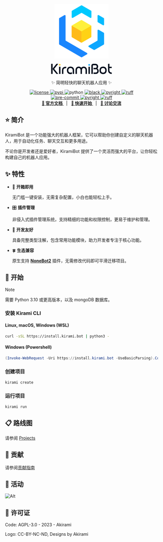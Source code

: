 <div align="center">
  <a href="https://kirami.bot/">
    <p>
      <img src="https://raw.githubusercontent.com/A-kirami/KiramiBot/main/assets/logo.svg" width="180" height="180" alt="KiramiBot Logo">
    </p>
    <p>
      <picture>
        <source media="(prefers-color-scheme: dark)" srcset="https://raw.githubusercontent.com/A-kirami/KiramiBot/main/assets/logo-text-dark.svg">
        <source media="(prefers-color-scheme: light)" srcset="https://raw.githubusercontent.com/A-kirami/KiramiBot/main/assets/logo-text-light.svg">
        <img src="assets/logo-text-light.svg" alt="KiramiBot Text" width="200" />
      </picture>
    </p>
  </a>
  <p>✨ 简明轻快的聊天机器人应用 ✨</p>
</div>

<p align="center">
  <a href="https://raw.githubusercontent.com/A-kirami/KiramiBot/main/LICENSE">
    <img src="https://img.shields.io/github/license/A-kirami/KiramiBot" alt="license">
  </a>
  <a href="https://pypi.python.org/pypi/kiramibot">
    <img src="https://img.shields.io/pypi/v/kiramibot?logo=python&logoColor=edb641" alt="pypi">
  </a>
  <img src="https://img.shields.io/badge/python-3.10+-blue?logo=python&logoColor=edb641" alt="python">
  <a href="https://github.com/psf/black">
    <img src="https://img.shields.io/badge/code%20style-black-000000.svg?logo=python&logoColor=edb641" alt="black">
  </a>
  <a href="https://github.com/Microsoft/pyright">
    <img src="https://img.shields.io/badge/types-pyright-797952.svg?logo=python&logoColor=edb641" alt="pyright">
  </a>
  <a href="https://github.com/astral-sh/ruff">
    <img src="https://img.shields.io/endpoint?url=https://raw.githubusercontent.com/charliermarsh/ruff/main/assets/badge/v2.json" alt="ruff">
  </a>
  <br />
  <a href="https://results.pre-commit.ci/latest/github/A-kirami/KiramiBot/main">
    <img src="https://results.pre-commit.ci/badge/github/A-kirami/KiramiBot/main.svg" alt="pre-commit" />
  </a>
  <a href="https://github.com/A-kirami/KiramiBot/actions/workflows/pyright.yml">
    <img src="https://github.com/A-kirami/KiramiBot/actions/workflows/pyright.yml/badge.svg?branch=main&event=push" alt="pyright">
  </a>
  <a href="https://github.com/A-kirami/KiramiBot/actions/workflows/ruff.yml">
    <img src="https://github.com/A-kirami/KiramiBot/actions/workflows/ruff.yml/badge.svg?branch=main&event=push" alt="ruff">
  </a>
  <br />
  <a href="https://kirami.bot" target="__blank">
    <strong>📖 官方文档</strong>
  </a>
  &nbsp;&nbsp;|&nbsp;&nbsp;
  <a href="https://kirami.bot/docs/guide/start/installation" target="__blank">
    <strong>🚀 快速开始</strong>
  </a>
  &nbsp;&nbsp;|&nbsp;&nbsp;
  <a href="https://qm.qq.com/q/7OD95ZDCMM" target="__blank">
    <strong>💬 讨论交流</strong>
  </a>
</p>

## ⭐️ 简介

KiramiBot 是一个功能强大的机器人框架，它可以帮助你创建自定义的聊天机器人，用于自动化任务、聊天交互和更多用途。

不论你是开发者还是爱好者，KiramiBot 提供了一个灵活而强大的平台，让你轻松构建自己的机器人应用。

## ✨ 特性

- 🎁 **开箱即用**

  无门槛一键安装，无需复杂配置，小白也能轻松上手。

- 🎛️ **插件管理**

  非侵入式插件管理系统，支持精细的功能和权限控制，更易于维护和管理。

- 🤝 **开发友好**

  具备完整类型注解，包含常用功能模块，助力开发者专注于核心功能。

- 🍀 **生态兼容**

  原生支持 **[NoneBot2](https://v2.nonebot.dev/)** 插件，无需修改代码即可平滑迁移项目。

## 🚀 开始

> [!NOTE]
> 需要 Python 3.10 或更高版本，以及 mongoDB 数据库。

### 安装 Kirami CLI

#### Linux, macOS, Windows (WSL)

```bash
curl -sSL https://install.kirami.bot | python3 -
```

#### Windows (Powershell)

```powershell
(Invoke-WebRequest -Uri https://install.kirami.bot -UseBasicParsing).Content | py -
```

### 创建项目

```bash
kirami create
```

### 运行项目

```bash
kirami run
```

## 📋 路线图

请参阅 [Projects](https://github.com/users/A-kirami/projects/6)

## 🤝 贡献

请参阅[贡献指南](./.github/CONTRIBUTING.md)

## 🎊 活动

![Alt](https://repobeats.axiom.co/api/embed/4cdc60f22b220e807018a8e4a19226bb942f6331.svg "Repobeats analytics image")

## 📄 许可证

Code: AGPL-3.0 - 2023 - Akirami

Logo: CC-BY-NC-ND, Designs by Akirami
